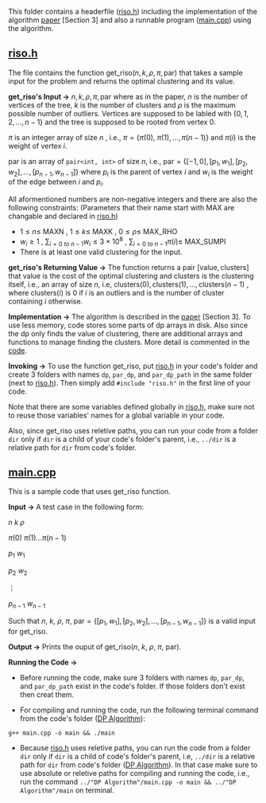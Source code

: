 This folder contains a headerfile ([riso.h](./riso.h)) including the implementation of the algorithm [paper](/../Mean%20Isoperimetry%20with%20Control%20on%20Outliers.pdf) [Section 3] and also a runnable program ([main.cpp](./main.cpp)) using the algorithm.

## [riso.h](./riso.h)
The file contains the function get_riso($n , k , \rho , \pi , \text{par}$) that takes a sample input for the problem and returns the optimal clustering and its value.

**get_riso's Input $\to$** 
$n , k , \rho , \pi , \text{par}$ 
where as in the paper, 
$n$ 
is the number of vertices of the tree, 
$k$ 
is the number of clusters and 
$\rho$ 
is the maximum possible number of outliers. Vertices are supposed to be labled with 
$\{0, 1, 2, \dots, n - 1\}$ 
and the tree is supposed to be rooted from vertex 0.

 $\pi$ 
 is an integer array of size 
 $n$
 , i.e., 
 $\pi = \{\pi(0), \ \pi(1), \dots, \pi(n - 1)\}$ 
 and 
 $\pi(i)$ 
 is the weight of vertex 
 $i$.

$\text{par}$ is an array of `pair<int, int>` of size $n$, i.e., 
$\text{par} = \{[-1, 0], [p_1, w_1], [p_2, w_2], ..., [p_{n-1}, w_{n-1}]\}$ 
where 
$p_i$ 
is the parent of vertex $i$ and $w_i$ is the weight of the edge between $i$ and $p_i$.

All aformentioned numbers are non-negative integers and there are also the following constraints: (Parameters that their name start with MAX are changable and declared in [riso.h](./riso.h))

- $1 \leq n \leq$ MAXN   ,   $1 \leq k \leq$ MAXK   ,   $0 \leq \rho \leq$ MAX_RHO
- $w_i \geq 1\   ,\   \sum_{i = 0\ to\ n-1} w_i \leq 3\times10^8\   ,\   \sum_{i = 0\ to\ n-1} \pi(i) \leq$ MAX_SUMPI
- There is at least one valid clustering for the input.

**get_riso's Returning Value $\to$** 
The function returns a pair 
$[\text{value}, \text{clusters}]$
that 
$\text{value}$
is the cost of the optimal clustering and 
$\text{clusters}$
is the clustering itself, i.e., an array of size $n$, i.e, 
$\text{clusters}(0), \text{clusters}(1), \dots, \text{clusters}(n-1)$
, where 
$\text{clusters}(i)$ is 0 if $i$ is an outliers and is the number of cluster containing $i$ otherwise. 

**Implementation $\to$** 
The algorithm is described in the [paper](/../Mean%20Isoperimetry%20with%20Control%20on%20Outliers.pdf) [Section 3]. To use less memory, code stores some parts of dp arrays in disk. Also since the dp only finds the value of clustering, there are additional arrays and functions to manage finding the clusters. More detail is commented in the [code](main.cpp).

**Invoking $\to$** To use the function get_riso, put [riso.h](./riso.h) in your code's folder and create 3 folders with names `dp`, `par_dp`, and `par_dp_path` in the same folder (next to [riso.h](./riso.h)). Then simply add `#include "riso.h"` in the first line of your code. 

Note that there are some variables defined globally in [riso.h](./riso.h), make sure not to reuse those variables' names for a global variable in your code. 

Also, since get_riso uses reletive paths, you can run your code from a folder `dir` only if `dir` is a child of your code's folder's parent, i.e., `../dir` is a relative path for `dir` from code's folder.

## [main.cpp](./main.cpp)

This is a sample code that uses get_riso function. 

**Input $\to$** A test case in the following form:

$n\ k\ \rho$

$\pi(0)\ \pi(1) \dots \pi(n - 1)$

$p_1\ w_1$

$p_2\ w_2$

$\vdots$

$p_{n-1}\ w_{n-1}$

Such that $n,\ k,\ \rho,\ \pi,\ \text{par}=\{[p_1, w_1], [p_2, w_2], ..., [p_{n-1}, w_{n-1}]\}$ is a valid input for get_riso. 

**Output $\to$** Prints the ouput of get_riso($n,\ k,\ \rho,\ \pi,\ \text{par}$).


**Running the Code $\to$**
- Before running the code, make sure 3 folders with names `dp`, `par_dp`, and `par_dp_path` exist in the code's folder. If those folders don't exist then creat them.

- For compiling and running the code, run the following terminal command from the code's folder ([DP Algorithm](../DP%20Algorithm/)):
```
g++ main.cpp -o main && ./main
```


- Because [riso.h](./riso.h) uses reletive paths, you can run the code from a folder `dir` only if `dir` is a child of code's folder's parent, i.e, `../dir` is a relative path for `dir` from code's folder ([DP Algorithm](../DP%20Algorithm/)). In that case make sure to use absolute or reletive paths for compiling and running the code, i.e., run the command `../"DP Algorithm"/main.cpp -o main && ../"DP Algorithm"/main` on terminal.
